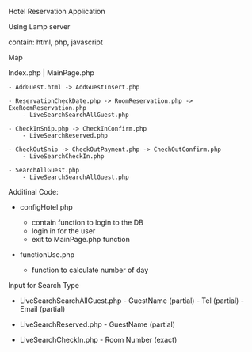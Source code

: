 Hotel Reservation Application

Using Lamp server

contain: html, php, javascript


Map

Index.php
|
MainPage.php

	- AddGuest.html -> AddGuestInsert.php

	- ReservationCheckDate.php -> RoomReservation.php -> ExeRoomReservation.php
		- LiveSearchSearchAllGuest.php

	- CheckInSnip.php -> CheckInConfirm.php
		- LiveSearchReserved.php

	- CheckOutSnip -> CheckOutPayment.php -> ChechOutConfirm.php
		- LiveSearchCheckIn.php

	- SearchAllGuest.php
		- LiveSearchSearchAllGuest.php


Additinal Code:

- configHotel.php
	- contain function to login to the DB
	- login in for the user
	- exit to MainPage.php function

- functionUse.php
	- function to calculate number of day

Input for Search Type

- LiveSearchSearchAllGuest.php
		- GuestName (partial)
		- Tel (partial)
		- Email (partial)

- LiveSearchReserved.php
		- GuestName (partial)
		
- LiveSearchCheckIn.php
		- Room Number (exact)


